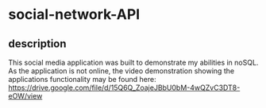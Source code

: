 # social-network-API

## description

This social media application was built to demonstrate my abilities in noSQL. As the application is not online, the video demonstration showing the applications functionality may be found here: https://drive.google.com/file/d/15Q6Q_ZoajeJBbU0bM-4wQZvC3DT8-eOW/view 

